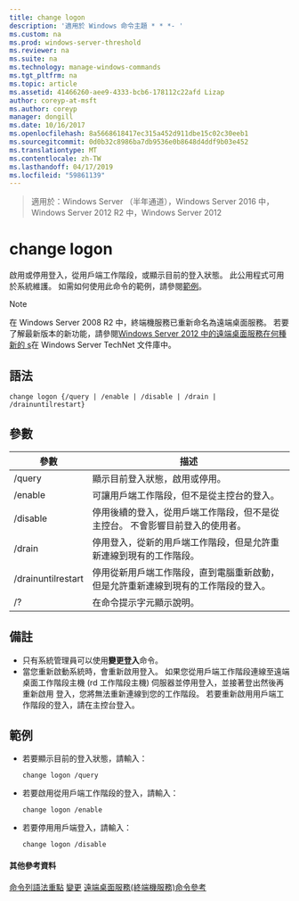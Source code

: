 ```yaml
---
title: change logon
description: '適用於 Windows 命令主題 * * *- '
ms.custom: na
ms.prod: windows-server-threshold
ms.reviewer: na
ms.suite: na
ms.technology: manage-windows-commands
ms.tgt_pltfrm: na
ms.topic: article
ms.assetid: 41466260-aee9-4333-bcb6-178112c22afd Lizap
author: coreyp-at-msft
ms.author: coreyp
manager: dongill
ms.date: 10/16/2017
ms.openlocfilehash: 8a5668618417ec315a452d911dbe15c02c30eeb1
ms.sourcegitcommit: 0d0b32c8986ba7db9536e0b8648d4ddf9b03e452
ms.translationtype: MT
ms.contentlocale: zh-TW
ms.lasthandoff: 04/17/2019
ms.locfileid: "59861139"
---
```

>適用於：Windows Server （半年通道），Windows Server 2016 中，Windows Server 2012 R2 中，Windows Server 2012

# <a name="change-logon"></a>change logon
啟用或停用登入，從用戶端工作階段，或顯示目前的登入狀態。
此公用程式可用於系統維護。
如需如何使用此命令的範例，請參閱[範例](#BKMK_examples)。
> [!NOTE]
> 在 Windows Server 2008 R2 中，終端機服務已重新命名為遠端桌面服務。 若要了解最新版本的新功能，請參閱[Windows Server 2012 中的遠端桌面服務在何種新的 s](https://technet.microsoft.com/library/hh831527)在 Windows Server TechNet 文件庫中。
## <a name="syntax"></a>語法
```
change logon {/query | /enable | /disable | /drain | /drainuntilrestart}
```
## <a name="parameters"></a>參數
|參數|描述|
|-------|--------|
|/query|顯示目前登入狀態，啟用或停用。|
|/enable|可讓用戶端工作階段，但不是從主控台的登入。|
|/disable|停用後續的登入，從用戶端工作階段，但不是從主控台。 不會影響目前登入的使用者。|
|/drain|停用登入，從新的用戶端工作階段，但是允許重新連線到現有的工作階段。|
|/drainuntilrestart|停用從新用戶端工作階段，直到電腦重新啟動，但是允許重新連線到現有的工作階段的登入。|
|/?|在命令提示字元顯示說明。|
## <a name="remarks"></a>備註
-   只有系統管理員可以使用**變更登入**命令。
-   當您重新啟動系統時，會重新啟用登入。 如果您從用戶端工作階段連線至遠端桌面工作階段主機 (rd 工作階段主機) 伺服器並停用登入，並接著登出然後再重新啟用 登入，您將無法重新連線到您的工作階段。 若要重新啟用用戶端工作階段的登入，請在主控台登入。
## <a name="BKMK_examples"></a>範例
-   若要顯示目前的登入狀態，請輸入：
    ```
    change logon /query
    ```
-   若要啟用從用戶端工作階段的登入，請輸入：
    ```
    change logon /enable
    ```
-   若要停用用戶端登入，請輸入：
    ```
    change logon /disable
    ```
#### <a name="additional-references"></a>其他參考資料
[命令列語法重點](command-line-syntax-key.md)
[變更](change.md)
[遠端桌面服務&#40;終端機服務&#41;命令參考](remote-desktop-services-terminal-services-command-reference.md)
